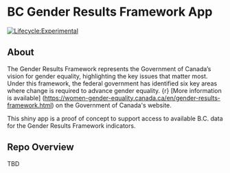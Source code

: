 # BC Gender Results Framework App

[![Lifecycle:Experimental](https://img.shields.io/badge/Lifecycle-Experimental-339999)](<Redirect-URL>)

## About

The Gender Results Framework represents the Government of Canada’s vision for gender equality, highlighting the key issues that matter most.  Under this framework, the federal government has identified six key areas where change is required to advance gender equality. {r} [More information is available] (https://women-gender-equality.canada.ca/en/gender-results-framework.html) on the Government of Canada's website.

This shiny app is a proof of concept to support access to available B.C. data for the Gender Results Framework indicators. 

## Repo Overview

TBD

